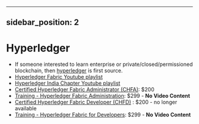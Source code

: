 
---
sidebar_position: 2
---

# Hyperledger

* If someone interested to learn enterprise or private/closed/permissioned blockchain, then [hyperledger](https://www.hyperledger.org) is first source.
* [Hyperledger Fabric Youtube playlist](https://www.youtube.com/watch?v=ygQmjpqKkTo&list=PL0MZ85B_96CH7wvtrRzV7SvtRY0sI0DEg)
* [Hyperledger India Chapter  Youtube playlist](https://www.youtube.com/watch?v=HPe7gVwBmKs&list=PL0MZ85B_96CEOZ2WrkVuAfSKtzNwsyDk5)
* [Certified Hyperledger Fabric Administrator (CHFA)](https://training.linuxfoundation.org/certification/certified-hyperledger-fabric-administrator-chfa/): $200
* [Training - Hyperledger Fabric Administration](https://training.linuxfoundation.org/training/hyperledger-fabric-administration-lfs272/): $299 - **No Video Content** 
* [Certified Hyperledger Fabric Developer (CHFD)](https://training.linuxfoundation.org/certification/certified-hyperledger-fabric-developer/) : $200 - no longer available 
* [Training - Hyperledger Fabric for Developers](https://training.linuxfoundation.org/training/hyperledger-fabric-for-developers-lfd272/): $299 - **No Video Content**
